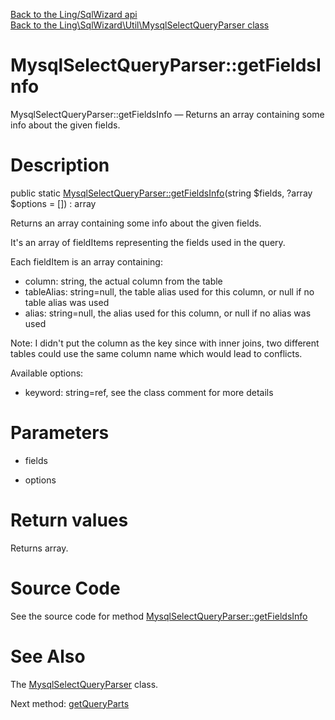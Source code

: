 [Back to the Ling/SqlWizard api](https://github.com/lingtalfi/SqlWizard/blob/master/doc/api/Ling/SqlWizard.md)<br>
[Back to the Ling\SqlWizard\Util\MysqlSelectQueryParser class](https://github.com/lingtalfi/SqlWizard/blob/master/doc/api/Ling/SqlWizard/Util/MysqlSelectQueryParser.md)


MysqlSelectQueryParser::getFieldsInfo
================



MysqlSelectQueryParser::getFieldsInfo — Returns an array containing some info about the given fields.




Description
================


public static [MysqlSelectQueryParser::getFieldsInfo](https://github.com/lingtalfi/SqlWizard/blob/master/doc/api/Ling/SqlWizard/Util/MysqlSelectQueryParser/getFieldsInfo.md)(string $fields, ?array $options = []) : array




Returns an array containing some info about the given fields.

It's an array of fieldItems representing the fields used in the query.


Each fieldItem is an array containing:
- column: string, the actual column from the table
- tableAlias: string=null, the table alias used for this column, or null if no table alias was used
- alias: string=null, the alias used for this column, or null if no alias was used


Note: I didn't put the column as the key since with inner joins, two different tables could use the same column name
which would lead to conflicts.



Available options:
- keyword: string=ref, see the class comment for more details




Parameters
================


- fields

    

- options

    


Return values
================

Returns array.








Source Code
===========
See the source code for method [MysqlSelectQueryParser::getFieldsInfo](https://github.com/lingtalfi/SqlWizard/blob/master/Util/MysqlSelectQueryParser.php#L68-L121)


See Also
================

The [MysqlSelectQueryParser](https://github.com/lingtalfi/SqlWizard/blob/master/doc/api/Ling/SqlWizard/Util/MysqlSelectQueryParser.md) class.

Next method: [getQueryParts](https://github.com/lingtalfi/SqlWizard/blob/master/doc/api/Ling/SqlWizard/Util/MysqlSelectQueryParser/getQueryParts.md)<br>


